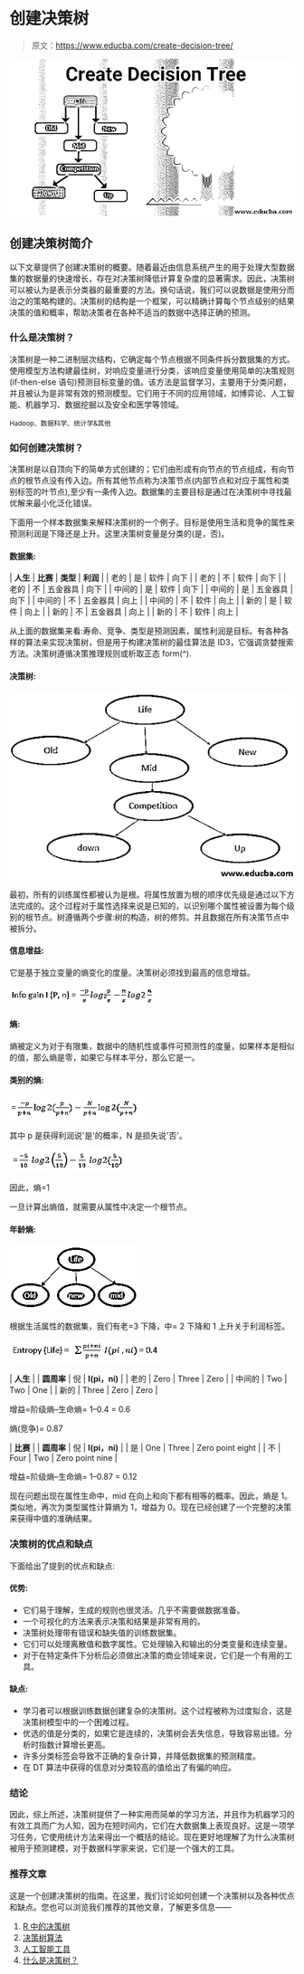 # 创建决策树

> 原文：<https://www.educba.com/create-decision-tree/>

![Create Decision Tree](img/ff040ce3c812f030a4bec73d9fabf320.png)



## 创建决策树简介

以下文章提供了创建决策树的概要。随着最近由信息系统产生的用于处理大型数据集的数据量的快速增长，存在对决策树降低计算复杂度的显著需求。因此，决策树可以被认为是表示分类器的最重要的方法。换句话说，我们可以说数据是使用分而治之的策略构建的。决策树的结构是一个框架，可以精确计算每个节点级别的结果决策的值和概率，帮助决策者在各种不适当的数据中选择正确的预测。

### 什么是决策树？

决策树是一种二进制层次结构，它确定每个节点根据不同条件拆分数据集的方式。使用模型方法构建最佳树，对响应变量进行分类，该响应变量使用简单的决策规则(if-then-else 语句)预测目标变量的值。该方法是监督学习，主要用于分类问题，并且被认为是非常有效的预测模型。它们用于不同的应用领域，如博弈论、人工智能、机器学习、数据挖掘以及安全和医学等领域。

<small>Hadoop、数据科学、统计学&其他</small>

### 如何创建决策树？

决策树是以自顶向下的简单方式创建的；它们由形成有向节点的节点组成，有向节点的根节点没有传入边。所有其他节点称为决策节点(内部节点和对应于属性和类别标签的叶节点),至少有一条传入边。数据集的主要目标是通过在决策树中寻找最优解来最小化泛化错误。

下面用一个样本数据集来解释决策树的一个例子。目标是使用生活和竞争的属性来预测利润是下降还是上升。这里决策树变量是分类的(是，否)。

#### 数据集:

| **人生** | **比赛** | **类型** | **利润** |
| 老的 | 是 | 软件 | 向下 |
| 老的 | 不 | 软件 | 向下 |
| 老的 | 不 | 五金器具 | 向下 |
| 中间的 | 是 | 软件 | 向下 |
| 中间的 | 是 | 五金器具 | 向下 |
| 中间的 | 不 | 五金器具 | 向上 |
| 中间的 | 不 | 软件 | 向上 |
| 新的 | 是 | 软件 | 向上 |
| 新的 | 不 | 五金器具 | 向上 |
| 新的 | 不 | 软件 | 向上 |

从上面的数据集来看:寿命、竞争、类型是预测因素，属性利润是目标。有各种各样的算法来实现决策树，但是用于构建决策树的最佳算法是 ID3，它强调贪婪搜索方法。决策树遵循决策推理规则或析取正态 form(^).

#### 决策树:

![create decision tree](img/e416fd900513529b400d1c41682821f8.png)



最初，所有的训练属性都被认为是根。将属性放置为根的顺序优先级是通过以下方法完成的。这个过程对于属性选择来说是已知的，以识别哪个属性被设置为每个级别的根节点。树遵循两个步骤:树的构造，树的修剪。并且数据在所有决策节点中被拆分。

#### 信息增益:

它是基于独立变量的熵变化的度量。决策树必须找到最高的信息增益。

![Create Decision Tree 3](img/3df4d60f9c91efec7624420266d3320c.png)



#### 熵:

熵被定义为对于有限集，数据中的随机性或事件可预测性的度量，如果样本是相似的值，那么熵是零，如果它与样本平分，那么它是一。

#### 类别的熵:

![Entropy for the Class](img/2e5a7d0135b32ef99eeb87f0e45a4bd0.png)



其中 p 是获得利润说'是'的概率，N 是损失说'否'。

![Entropy for the Class](img/135bfecdc3760862e3dc29b200b2117e.png)



因此，熵=1

一旦计算出熵值，就需要从属性中决定一个根节点。

#### 年龄熵:

![Entropy of Age](img/22dcb7f960116633204bdd0b3c6bbfa9.png)



根据生活属性的数据集，我们有老=3 下降，中= 2 下降和 1 上升关于利润标签。

![Create Decision Tree 4](img/9395df10836956b47522e34c91134861.png)



| **人生** |  | **圆周率** | 倪 | **I(pi，ni)** |
| 老的 | Zero | Three | Zero |
| 中间的 | Two | Two | One |
| 新的 | Three | Zero | Zero |

增益=阶级熵–生命熵= 1–0.4 = 0.6

熵(竞争)= 0.87

| **比赛** |  | **圆周率** | 倪 | **I(pi，ni)** |
| 是 | One | Three | Zero point eight |
| 不 | Four | Two | Zero point nine |

增益=阶级熵–生命熵= 1–0.87 = 0.12

现在问题出现在属性生命中，mid 在向上和向下都有相等的概率。因此，熵是 1。类似地，再次为类型属性计算熵为 1，增益为 0。现在已经创建了一个完整的决策来获得中值的准确结果。

### 决策树的优点和缺点

下面给出了提到的优点和缺点:

#### 优势:

*   它们易于理解，生成的规则也很灵活。几乎不需要做数据准备。
*   一个可视化的方法来表示决策和结果是非常有用的。
*   决策树处理带有错误和缺失值的训练数据集。
*   它们可以处理离散值和数字属性。它处理输入和输出的分类变量和连续变量。
*   对于在特定条件下分析后必须做出决策的商业领域来说，它们是一个有用的工具。

#### 缺点:

*   学习者可以根据训练数据创建复杂的决策树。这个过程被称为过度拟合，这是决策树模型中的一个困难过程。
*   优选的值是分类的，如果它是连续的，决策树会丢失信息，导致容易出错。分析时指数计算增长更高。
*   许多分类标签会导致不正确的复杂计算，并降低数据集的预测精度。
*   在 DT 算法中获得的信息对分类较高的值给出了有偏的响应。

### 结论

因此，综上所述，决策树提供了一种实用而简单的学习方法，并且作为机器学习的有效工具而广为人知，因为在短时间内，它们在大数据集上表现良好。这是一项学习任务，它使用统计方法来得出一个概括的结论。现在更好地理解了为什么决策树被用于预测建模，对于数据科学家来说，它们是一个强大的工具。

### 推荐文章

这是一个创建决策树的指南。在这里，我们讨论如何创建一个决策树以及各种优点和缺点。您也可以浏览我们推荐的其他文章，了解更多信息——

1.  [R 中的决策树](https://www.educba.com/decision-tree-in-r/)
2.  [决策树算法](https://www.educba.com/decision-tree-algorithm/)
3.  [人工智能工具](https://www.educba.com/artificial-intelligence-tools/)
4.  [什么是决策树？](https://www.educba.com/what-is-decision-tree/)





